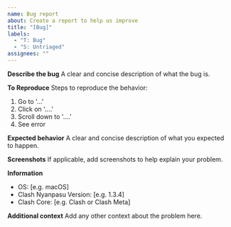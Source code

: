 ```yaml
---
name: Bug report
about: Create a report to help us improve
title: "[Bug]"
labels:
  - "T: Bug"
  - "S: Untriaged"
assignees: ""
---
```


**Describe the bug**
A clear and concise description of what the bug is.

**To Reproduce**
Steps to reproduce the behavior:

1. Go to '...'
2. Click on '....'
3. Scroll down to '....'
4. See error

**Expected behavior**
A clear and concise description of what you expected to happen.

**Screenshots**
If applicable, add screenshots to help explain your problem.

**Information**

- OS: [e.g. macOS]
- Clash Nyanpasu Version: [e.g. 1.3.4]
- Clash Core: [e.g. Clash or Clash Meta]

**Additional context**
Add any other context about the problem here.

